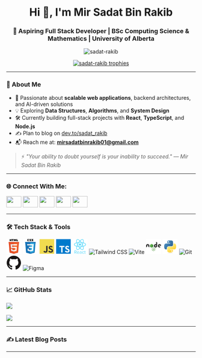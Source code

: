 <h1 align="center">Hi 👋, I'm Mir Sadat Bin Rakib</h1>
<h3 align="center">🚀 Aspiring Full Stack Developer | BSc Computing Science & Mathematics | University of Alberta</h3>

<p align="center">
  <img src="https://komarev.com/ghpvc/?username=sadat-rakib&label=Profile%20views&color=0e75b6&style=flat" alt="sadat-rakib" />
</p>

<p align="center">
  <a href="https://github.com/ryo-ma/github-profile-trophy"><img src="https://github-profile-trophy.vercel.app/?username=sadat-rakib&theme=onestar&column=7" alt="sadat-rakib trophies" /></a>
</p>

---

### 🚧 About Me  
- 🎯 Passionate about **scalable web applications**, backend architectures, and AI-driven solutions  
- 💡 Exploring **Data Structures**, **Algorithms**, and **System Design**  
- 🛠️ Currently building full-stack projects with **React**, **TypeScript**, and **Node.js**  
- ✍️ Plan to blog on [dev.to/sadat_rakib](https://dev.to/sadat_rakib)  
- 📬 Reach me at: **mirsadatbinrakib01@gmail.com**

> ⚡ *"Your ability to doubt yourself is your inability to succeed."* — *Mir Sadat Bin Rakib*

---

### 🌐 Connect With Me:
<p align="left">
  <a href="https://dev.to/sadat_rakib" target="_blank"><img src="https://raw.githubusercontent.com/rahuldkjain/github-profile-readme-generator/master/src/images/icons/Social/devto.svg" height="30" width="40" /></a>
  <a href="https://twitter.com/sadat_03" target="_blank"><img src="https://raw.githubusercontent.com/rahuldkjain/github-profile-readme-generator/master/src/images/icons/Social/twitter.svg" height="30" width="40" /></a>
  <a href="https://linkedin.com/in/mir-sadat-bin-rakib" target="_blank"><img src="https://raw.githubusercontent.com/rahuldkjain/github-profile-readme-generator/master/src/images/icons/Social/linked-in-alt.svg" height="30" width="40" /></a>
  <a href="https://medium.com/@mirsadatbinrakib01" target="_blank"><img src="https://raw.githubusercontent.com/rahuldkjain/github-profile-readme-generator/master/src/images/icons/Social/medium.svg" height="30" width="40" /></a>
  <a href="https://www.leetcode.com/sadat_07" target="_blank"><img src="https://raw.githubusercontent.com/rahuldkjain/github-profile-readme-generator/master/src/images/icons/Social/leet-code.svg" height="30" width="40" /></a>
</p>

---

### 🛠️ Tech Stack & Tools

<p align="left">
  <!-- Core Web -->
  <img src="https://raw.githubusercontent.com/devicons/devicon/master/icons/html5/html5-original-wordmark.svg" title="HTML" alt="HTML" width="40" height="40"/>
  <img src="https://raw.githubusercontent.com/devicons/devicon/master/icons/css3/css3-original-wordmark.svg" title="CSS" alt="CSS" width="40" height="40"/>
  <img src="https://raw.githubusercontent.com/devicons/devicon/master/icons/javascript/javascript-original.svg" title="JavaScript" alt="JavaScript" width="40" height="40"/>
  <img src="https://raw.githubusercontent.com/devicons/devicon/master/icons/typescript/typescript-original.svg" title="TypeScript" alt="TypeScript" width="40" height="40"/>
  
  <!-- Frameworks -->
  <img src="https://raw.githubusercontent.com/devicons/devicon/master/icons/react/react-original-wordmark.svg" title="React" alt="React" width="40" height="40"/>
  <img src="https://www.vectorlogo.zone/logos/tailwindcss/tailwindcss-icon.svg" title="Tailwind CSS" alt="Tailwind CSS" width="40" height="40"/>
  <img src="https://vitejs.dev/logo.svg" title="Vite" alt="Vite" width="40" height="40"/>

  <!-- Backend -->
  <img src="https://raw.githubusercontent.com/devicons/devicon/master/icons/nodejs/nodejs-original-wordmark.svg" title="Node.js" alt="Node.js" width="40" height="40"/>
  <img src="https://raw.githubusercontent.com/devicons/devicon/master/icons/python/python-original.svg" title="Python" alt="Python" width="40" height="40"/>

  <!-- Tools -->
  <img src="https://www.vectorlogo.zone/logos/git-scm/git-scm-icon.svg" title="Git" alt="Git" width="40" height="40"/>
  <img src="https://raw.githubusercontent.com/devicons/devicon/master/icons/github/github-original.svg" title="GitHub" alt="GitHub" width="40" height="40"/>
  <img src="https://www.vectorlogo.zone/logos/figma/figma-icon.svg" title="Figma" alt="Figma" width="40" height="40"/>
</p>

---

### 📈 GitHub Stats

<p align="left">
  <img align="center" src="https://github-readme-stats.vercel.app/api/top-langs/?username=sadat-rakib&layout=compact&theme=radical" />
</p>

<p align="left">
  <img align="center" src="https://github-readme-stats.vercel.app/api?username=sadat-rakib&show_icons=true&theme=radical" />
</p>

---

### ✍️ Latest Blog Posts
<!-- BLOG-POST-LIST:START -->
<!-- BLOG-POST-LIST:END -->

---



